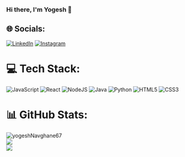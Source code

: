 ### Hi there, I'm Yogesh 👋

## 🌐 Socials:
 [![LinkedIn](https://img.shields.io/badge/LinkedIn-%230077B5.svg?logo=linkedin&logoColor=white)](https://linkedin.com/in/yogeshnavghane67) [![Instagram](https://img.shields.io/badge/Instagram-%23E4405F.svg?logo=Instagram&logoColor=white)](https://instagram.com/mr_yogiiii_67)

# 💻 Tech Stack:
![JavaScript](https://img.shields.io/badge/javascript-%23323330.svg?style=for-the-badge&logo=javascript&logoColor=%23F7DF1E) ![React](https://img.shields.io/badge/react-%2320232a.svg?style=for-the-badge&logo=react&logoColor=%2361DAFB) ![NodeJS](https://img.shields.io/badge/node.js-6DA55F?style=for-the-badge&logo=node.js&logoColor=white) ![Java](https://img.shields.io/badge/java-%23ED8B00.svg?style=for-the-badge&logo=java&logoColor=white) ![Python](https://img.shields.io/badge/python-3670A0?style=for-the-badge&logo=python&logoColor=ffdd54) ![HTML5](https://img.shields.io/badge/html5-%23E34F26.svg?style=for-the-badge&logo=html5&logoColor=white) ![CSS3](https://img.shields.io/badge/css3-%231572B6.svg?style=for-the-badge&logo=css3&logoColor=white)
# 📊 GitHub Stats:
<img src="https://github-readme-stats.vercel.app/api?username=yogeshNavghane67&show_icons=true&locale=en" alt="yogeshNavghane67" /> <br/>
![](https://github-readme-streak-stats.herokuapp.com/?user=yogeshNavghane67&theme=city_light&hide_border=false)<br/>
![](https://github-readme-stats.vercel.app/api/top-langs/?username=yogeshNavghane67&theme=city_light&hide_border=false&include_all_commits=true&count_private=true&layout=compact)

<!-- Proudly created with GPRM ( https://gprm.itsvg.in ) -->
